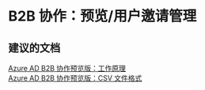 <properties
    pageTitle="B2B 协作：预览/用户邀请管理"
    description="B2B 协作：预览/用户邀请管理"
    service="microsoft.activedirectory"
    resource="activedirectory"
    authors="aashu"
    displayOrder=""
    selfHelpType="generic"
    supportTopicIds="32416699"
    resourceTags=""
    productPesIds="14785"
    cloudEnvironments="public"
/>


# B2B 协作：预览/用户邀请管理


## **建议的文档**
[Azure AD B2B 协作预览版：工作原理](https://azure.microsoft.com/documentation/articles/active-directory-b2b-how-it-works/)<br>
[Azure AD B2B 协作预览版：CSV 文件格式](https://azure.microsoft.com/documentation/articles/active-directory-b2b-references-csv-file-format/)



<!--HONumber=Jul16_HO4-->


